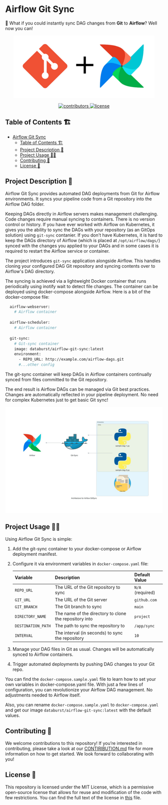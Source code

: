 # Airflow Git Sync
🎉 What if you could instantly sync DAG changes from **Git** to **Airflow**? Well now you can!

<p align=center>
    <!-- TODO:// For each repository we MUST use local images  -->
    <img src="images/git_sync.jpg" width="450" height="200" alt="airflow git sync"/>
</p>

<!-- TODO:// Add more badges to the sample template -->
<p align=center>
    <a href="https://github.com/data-burst/airflow-git-sync/graphs/contributors">
    <img src="https://img.shields.io/github/contributors-anon/data-burst/airflow-git-sync?color=yellow&style=flat-square" alt="contributors">
    </a>
    <a href="https://github.com/data-burst/airflow-git-sync/LICENSE"> 
    <img src="https://img.shields.io/badge/MIT-blue.svg?style=flat-square&label=license" alt="license">
</a>
</p>

## Table of Contents 🏗️

- [Airflow Git Sync](#airflow-git-sync)
  - [Table of Contents 🏗️](#table-of-contents-️)
  - [Project Description 🌱](#project-description-)
  - [Project Usage 🧑‍💻](#project-usage-)
  - [Contributing 👥](#contributing-)
  - [License 📄](#license-)

## Project Description 🌱

Airflow Git Sync provides automated DAG deployments from Git for Airflow environments. It syncs your pipeline code from a Git repository into the Airflow DAG folder.

Keeping DAGs directly in Airflow servers makes management challenging. Code changes require manual syncing to containers. There is no version control or history.
If you have ever worked with Airflow on Kubernetes, it gives you the ability to sync the DAGs with your repository (as an GitOps solution) using `git-sync` contanier. If you don't have Kubernetes, it is hard to keep the DAGs directory of Airflow (which is placed at `/opt/airflow/dags/`) synced with the changes you applied to your DAGs and in some cases it is required to restart the Airflow service or container.

The project introduces `git-sync` application alongside Airflow. This handles cloning your configured DAG Git repository and syncing contents over to Airflow's DAG directory.

The syncing is achieved via a lightweight Docker container that runs periodically using inotify wait to detect file changes. The container can be deployed using docker-compose alongside Airflow. Here is a bit of the docker-compose file:

```bash
  airflow-webserver:
    # Airflow container

  airflow-scheduler:
    # Airflow container  
    
  git-sync:
    # Git-sync container
    image: databurst/airflow-git-sync:latest  
    environment:
      - REPO_URL: http://example.com/airflow-dags.git
      #...other config
```
The git-sync container will keep DAGs in Airflow containers continually synced from files committed to the Git repository.

The end result is Airflow DAGs can be managed via Git best practices. Changes are automatically reflected in your pipeline deployment. No need for complex Kubernetes just to get basic Git sync!

<p align=center>
    <!-- TODO:// For each repository we MUST use local images  -->
    <img src="images/architecture.jpg" alt="airflow git sync diagram"/>
</p>

## Project Usage 🧑‍💻

Using Airflow Git Sync is simple:

1. Add the git-sync container to your docker-compose or Airflow deployment manifest.
2. Configure it via environment variables in `docker-compose.yaml` file:

    | Variable | Description | Default Value |
    | --- | --- | --- |
    | `REPO_URL` | The URL of the Git repository to sync | `N/A` (required) |
    | `GIT_URL` | The URL of the Git server | `github.com` |
    | `GIT_BRANCH` | The Git branch to sync | `main` |
    | `DIRECTORY_NAME` | The name of the directory to clone the repository into | `project` |
    | `DESTINATION_PATH` | The path to sync the repository to | `/app/sync` |
    | `INTERVAL` | The interval (in seconds) to sync the repository | `10` |

3. Manage your DAG files in Git as usual. Changes will be automatically synced to Airflow containers.
4. Trigger automated deployments by pushing DAG changes to your Git repo.

You can find the `docker-compose.sample.yaml` file to learn how to set your own variables in docker-compose.yaml file.
With just a few lines of configuration, you can revolutionize your Airflow DAG management. No adjustments needed to Airflow itself.

Also, you can rename `docker-compose.sample.yaml` to `docker-compose.yaml` and get our image `databurst/airflow-git-sync:latest` with the default values.

## Contributing 👥

We welcome contributions to this repository! If you’re interested in contributing, please take a look at our [CONTIRIBUTION.md](CONTRIBUTING.md) file for more information on how to get started. We look forward to collaborating with you!

## License 📄

This repository is licensed under the MIT License, which is a permissive open-source license that allows for reuse and modification of the code with few restrictions. You can find the full text of the license in [this](LICENSE) file.
